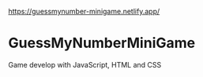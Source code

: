 https://guessmynumber-minigame.netlify.app/

# GuessMyNumberMiniGame
Game develop with JavaScript, HTML and CSS 
